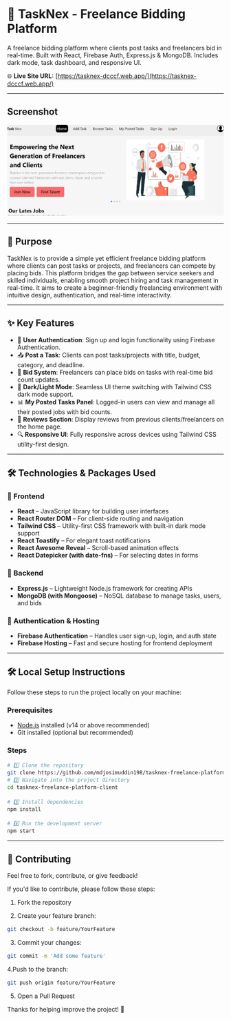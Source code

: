 # 💼 TaskNex - Freelance Bidding Platform

A freelance bidding platform where clients post tasks and freelancers bid in real-time. Built with React, Firebase Auth, Express.js & MongoDB. Includes dark mode, task dashboard, and responsive UI.



🌐 **Live Site URL:** [https://tasknex-dcccf.web.app/](https://tasknex-dcccf.web.app/)

---
## Screenshot
![Project Screenshot](src/assets/image.png)

---

## 🎯 Purpose
TaskNex is to provide a simple yet efficient freelance bidding platform where clients can post tasks or projects, and freelancers can compete by placing bids. This platform bridges the gap between service seekers and skilled individuals, enabling smooth project hiring and task management in real-time. It aims to create a beginner-friendly freelancing environment with intuitive design, authentication, and real-time interactivity.

---

## ✨ Key Features

- 🔐 **User Authentication**: Sign up and login functionality using Firebase Authentication.
- 📤 **Post a Task**: Clients can post tasks/projects with title, budget, category, and deadline.
- 💬 **Bid System**: Freelancers can place bids on tasks with real-time bid count updates.
- 🎨 **Dark/Light Mode**: Seamless UI theme switching with Tailwind CSS dark mode support.
- 📊 **My Posted Tasks Panel**: Logged-in users can view and manage all their posted jobs with bid counts.
- 📝 **Reviews Section**: Display reviews from previous clients/freelancers on the home page.
- 🔍 **Responsive UI**: Fully responsive across devices using Tailwind CSS utility-first design.

---



## 🛠️ Technologies & Packages Used

### 🔷 Frontend
- **React** – JavaScript library for building user interfaces
- **React Router DOM** – For client-side routing and navigation
- **Tailwind CSS** – Utility-first CSS framework with built-in dark mode support
- **React Toastify** – For elegant toast notifications
- **React Awesome Reveal** – Scroll-based animation effects
- **React Datepicker (with date-fns)** – For selecting dates in forms

### 🔶 Backend
- **Express.js** – Lightweight Node.js framework for creating APIs
- **MongoDB (with Mongoose)** – NoSQL database to manage tasks, users, and bids

### 🔐 Authentication & Hosting
- **Firebase Authentication** – Handles user sign-up, login, and auth state
- **Firebase Hosting** – Fast and secure hosting for frontend deployment


---

## 🛠️ Local Setup Instructions

Follow these steps to run the project locally on your machine:

### Prerequisites
- [Node.js](https://nodejs.org/en/download/) installed (v14 or above recommended)
- Git installed (optional but recommended)

### Steps

```bash
# 1️⃣ Clone the repository
git clone https://github.com/mdjosimuddin198/tasknex-freelance-platform-client.git
# 2️⃣ Navigate into the project directory
cd tasknex-freelance-platform-client

# 3️⃣ Install dependencies
npm install

# 4️⃣ Run the development server
npm start

```
---
## 🤝 Contributing

Feel free to fork, contribute, or give feedback!

If you'd like to contribute, please follow these steps:

1. Fork the repository

2. Create your feature branch:
```bash
git checkout -b feature/YourFeature

```
3. Commit your changes:
```bash
git commit -m 'Add some feature'
```
4.Push to the branch:
```bash
git push origin feature/YourFeature
```
5. Open a Pull Request
   
Thanks for helping improve the project! 🙌

